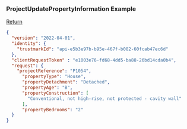 
### ProjectUpdatePropertyInformation Example

[Return](./ReadmeIntegration.md)

```json
{
  "version": "2022-04-01",
  "identity": {
    "trustmarkId": "api-e5b3e97b-b95e-467f-b082-60fcab47ec6d"
  },
  "clientRequestToken" : "e1003e76-fd68-4dd5-ba88-26bd14cda0b4",
  "request": {
    "projectReference": "P1054",
      "propertyType": "House",
      "propertyDetachment": "Detached",
      "propertyAge": "B",
      "propertyConstruction": [
        "Conventional, not high-rise, not protected - cavity wall"
      ],
      "propertyBedrooms": "2"
  }
}
```